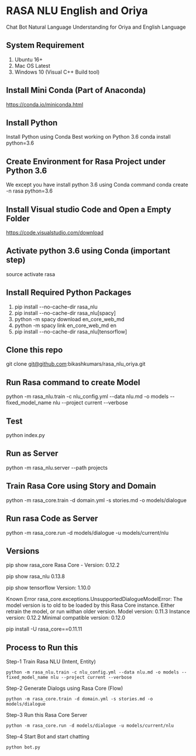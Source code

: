 # RASA NLU English and Oriya
Chat Bot Natural Language Understanding for Oriya and English Language

## System Requirement
1. Ubuntu 16+
2. Mac OS Latest
3. Windows 10 (Visual C++ Build tool)

## Install Mini Conda (Part of Anaconda)
https://conda.io/miniconda.html


## Install Python
Install Python using Conda
Best working on Python 3.6
conda install python=3.6

## Create Environment for Rasa Project under Python 3.6
We except you have install python 3.6 using Conda command
conda create -n rasa python=3.6

## Install Visual studio Code and Open a Empty Folder
https://code.visualstudio.com/download

## Activate python 3.6 using Conda (important step)
source activate rasa

## Install Required Python Packages
1. pip install  --no-cache-dir rasa_nlu
2. pip install  --no-cache-dir rasa_nlu[spacy]
3. python -m spacy download en_core_web_md
4. python -m spacy link en_core_web_md en
5. pip install  --no-cache-dir rasa_nlu[tensorflow]

## Clone this repo
git clone git@github.com:bikashkumars/rasa_nlu_oriya.git

## Run Rasa command to create Model
python -m rasa_nlu.train -c nlu_config.yml --data nlu.md -o models --fixed_model_name nlu --project current --verbose

## Test
python index.py

## Run as Server
python -m rasa_nlu.server --path projects


## Train Rasa Core using Story and Domain
python -m rasa_core.train -d domain.yml -s stories.md -o models/dialogue

## Run rasa Code as Server
python -m rasa_core.run -d models/dialogue -u models/current/nlu

## Versions
pip show rasa_core
Rasa Core - Version: 0.12.2

pip show rasa_nlu
0.13.8

pip show tensorflow
Version: 1.10.0

Known Error
rasa_core.exceptions.UnsupportedDialogueModelError: The model version is to old to be loaded by this Rasa Core instance. Either retrain the model, or run withan older version. Model version: 0.11.3 Instance version: 0.12.2 Minimal compatible version: 0.12.0

pip install -U rasa_core==0.11.11


## Process to Run this

Step-1 Train Rasa NLU (Intent, Entity)
```
python -m rasa_nlu.train -c nlu_config.yml --data nlu.md -o models --fixed_model_name nlu --project current --verbose
```

Step-2 Generate Dialogs using Rasa Core (Flow)
```
python -m rasa_core.train -d domain.yml -s stories.md -o models/dialogue
```

Step-3 Run this Rasa Core Server
```
python -m rasa_core.run -d models/dialogue -u models/current/nlu
```

Step-4 Start Bot and start chatting
```
python bot.py
```
